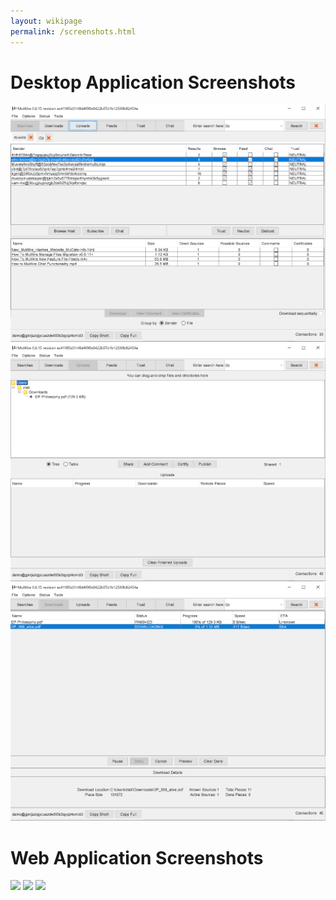 ```yaml
---
layout: wikipage
permalink: /screenshots.html
---
```

# Desktop Application Screenshots
![desktop1](/screenshots/desktop1.png)
![desktop2](/screenshots/desktop2.png)
![desktop3](/screenshots/desktop3.png)
# Web Application Screenshots
<img src="muwire-plugin.png"/>
<img src="muwire-plugin2.png"/>
<img src="muwire-plugin3.png"/>
